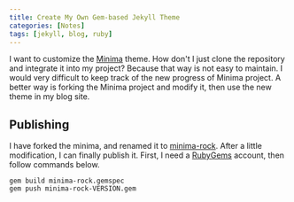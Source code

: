 ```yaml
---
title: Create My Own Gem-based Jekyll Theme
categories: [Notes]
tags: [jekyll, blog, ruby]
---
```


I want to customize the [Minima](https://github.com/jekyll/minima) theme. How don't I just clone the repository and integrate it into my project? Because that way is not easy to maintain. I would very difficult to keep track of the new progress of Minima project. A better way is forking the Minima project and modify it, then use the new theme in my blog site.

## Publishing

I have forked the minima, and renamed it to [minima-rock](https://github.com/alxdhuang/minima-rock). After a little modification, I can finally publish it. First, I need a [RubyGems](https://rubygems.org) account, then follow commands below.

```
gem build minima-rock.gemspec
gem push minima-rock-VERSION.gem
```